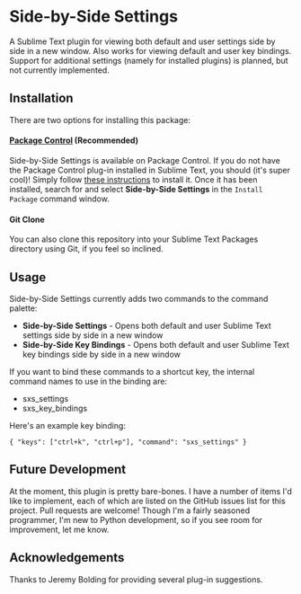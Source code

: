 # Side-by-Side Settings

A Sublime Text plugin for viewing both default and user settings side by side in
a new window. Also works for viewing default and user key bindings. Support for
additional settings (namely for installed plugins) is planned, but not currently
implemented.

## Installation
There are two options for installing this package:

#### [Package Control](https://sublime.wbond.net/) (Recommended)
Side-by-Side Settings is available on Package Control. If you do not have the
Package Control plug-in installed in Sublime Text, you should (it's super cool)!
Simply follow [these instructions](https://sublime.wbond.net/installation) to
install it. Once it has been installed, search for and select  **Side-by-Side
Settings** in the `Install Package` command window.

#### Git Clone
You can also clone this repository into your Sublime Text Packages directory
using Git, if you feel so inclined.

## Usage

Side-by-Side Settings currently adds two commands to the command palette:

* **Side-by-Side Settings** - Opens both default and user Sublime Text settings side by side in a new window
* **Side-by-Side Key Bindings** - Opens both default and user Sublime Text key bindings side by side in a new window

If you want to bind these commands to a shortcut key, the internal command names
to use in the binding are:

* sxs_settings
* sxs_key_bindings

Here's an example key binding:

`{ "keys": ["ctrl+k", "ctrl+p"], "command": "sxs_settings" }`

## Future Development
At the moment, this plugin is pretty bare-bones. I have a number of items I'd
like to implement, each of which are listed on the GitHub issues list for this
project. Pull requests are welcome! Though I'm a fairly seasoned programmer, I'm
new to Python development, so if you see room for improvement, let me know.

## Acknowledgements
Thanks to Jeremy Bolding for providing several plug-in suggestions.
